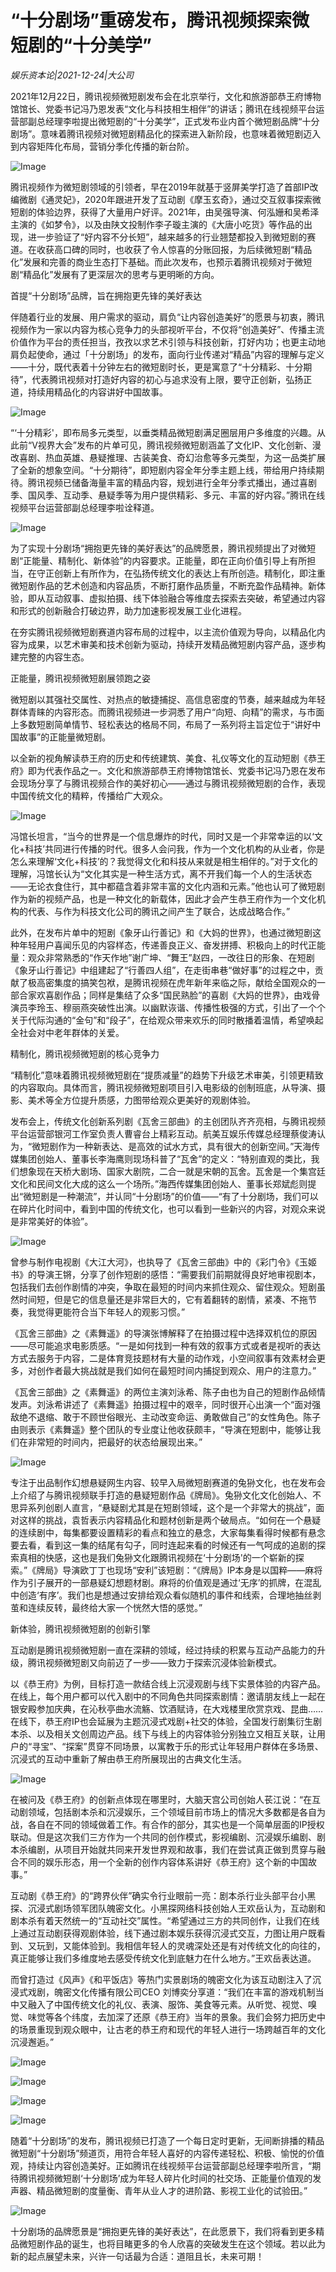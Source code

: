 # “十分剧场”重磅发布，腾讯视频探索微短剧的“十分美学”

*娱乐资本论|2021-12-24|大公司*

2021年12月22日，腾讯视频微短剧发布会在北京举行，文化和旅游部恭王府博物馆馆长、党委书记冯乃恩发表“文化与科技相生相伴”的讲话；腾讯在线视频平台运营部副总经理李啦提出微短剧的“十分美学”，正式发布业内首个微短剧品牌“十分剧场”。意味着腾讯视频对微短剧精品化的探索进入新阶段，也意味着微短剧迈入到内容矩阵化布局，营销分季化传播的新台阶。

![Image](http://static.ylzbl.com/uploads/ueditor/php/upload/image/20211224/1640315800498070.png)

腾讯视频作为微短剧领域的引领者，早在2019年就基于竖屏美学打造了首部IP改编微剧《通灵妃》，2020年跟进开发了互动剧《摩玉玄奇》，通过交互叙事探索微短剧的体验边界，获得了大量用户好评。2021年，由吴强导演、何泓姗和吴希泽主演的《如梦令》，以及由陕文投制作李子璇主演的《大唐小吃货》等作品的出现，进一步验证了“好内容不分长短”，越来越多的行业翘楚都投入到微短剧的赛道。在收获高口碑的同时，也收获了令人惊喜的分账回报，为后续微短剧“精品化”发展和完善的商业生态打下基础。而此次发布，也预示着腾讯视频对于微短剧“精品化”发展有了更深层次的思考与更明晰的方向。

首提“十分剧场”品牌，旨在拥抱更先锋的美好表达

伴随着行业的发展、用户需求的驱动，肩负“让内容创造美好”的愿景与初衷，腾讯视频作为一家以内容为核心竞争力的头部视听平台，不仅将“创造美好”、传播主流价值作为平台的责任担当，孜孜以求艺术引领与科技创新，打好内功；也更主动地肩负起使命，通过「十分剧场」的发布，面向行业传递对“精品”内容的理解与定义——十分，既代表着十分钟左右的微短剧时长，更是寓意了“十分精彩、十分期待”，代表腾讯视频对打造好内容的初心与追求没有上限，要守正创新，弘扬正道，持续用精品化的内容讲好中国故事。

![Image](http://static.ylzbl.com/uploads/ueditor/php/upload/image/20211224/1640315811350912.png)

“‘十分精彩'，即布局多元类型，以垂类精品微短剧满足圈层用户多维度的兴趣。从此前“V视界大会”发布的片单可见，腾讯视频微短剧涵盖了文化IP、文化创新、漫改喜剧、热血英雄、悬疑推理、古装美食、奇幻治愈等多元类型，为这一品类扩展了全新的想象空间。“十分期待”，即短剧内容全年分季主题上线，带给用户持续期待。腾讯视频已储备海量丰富的精品内容，规划进行全年分季式播出，通过喜剧季、国风季、互动季、悬疑季等为用户提供精彩、多元、丰富的好内容。”腾讯在线视频平台运营部副总经理李啦诠释道。

![Image](http://static.ylzbl.com/uploads/ueditor/php/upload/image/20211224/1640315819549353.png)

为了实现十分剧场“拥抱更先锋的美好表达”的品牌愿景，腾讯视频提出了对微短剧“正能量、精制化、新体验”的内容要求。正能量，即在正向价值引导上有所担当，在守正创新上有所作为，在弘扬传统文化的表达上有所创造。精制化，即注重微短剧作品的艺术创造和内容品质，不断打磨作品质量，不断充盈作品精神。新体验，即从互动叙事、虚拟拍摄、线下体验融合等维度去探索去突破，希望通过内容和形式的创新融合打破边界，助力加速影视发展工业化进程。

在夯实腾讯视频微短剧赛道内容布局的过程中，以主流价值观为导向，以精品化内容为成果，以艺术审美和技术创新为驱动，持续开发精品微短剧内容产品，逐步构建完整的内容生态。

正能量，腾讯视频微短剧展领跑之姿

微短剧以其强社交属性、对热点的敏捷捕捉、高信息密度的节奏，越来越成为年轻群体青睐的内容形态。而腾讯视频进一步洞悉了用户“向短、向精”的需求，与市面上多数短剧简单情节、轻松表达的格局不同，布局了一系列将主旨定位于“讲好中国故事”的正能量微短剧。

以全新的视角解读恭王府的历史和传统建筑、美食、礼仪等文化的互动短剧《恭王府》即为代表作品之一。文化和旅游部恭王府博物馆馆长、党委书记冯乃恩在发布会现场分享了与腾讯视频合作的美好初心——通过与腾讯视频微短剧的合作，表现中国传统文化的精粹，传播给广大观众。

![Image](http://static.ylzbl.com/uploads/ueditor/php/upload/image/20211224/1640315828873596.png)

冯馆长坦言，“当今的世界是一个信息爆炸的时代，同时又是一个非常幸运的以‘文化+科技’共同进行传播的时代。很多人会问我，作为一个文化机构的从业者，你是怎么来理解‘文化+科技’的？我觉得文化和科技从来就是相生相伴的。”对于文化的理解，冯馆长认为“文化其实是一种生活方式，离不开我们每一个人的生活状态——无论衣食住行，其中都蕴含着非常丰富的文化内涵和元素。”他也认可了微短剧作为新的视频产品，也是一种文化的新载体，因此才会产生恭王府作为一个文化机构的代表、与作为科技文化公司的腾讯之间产生了联合，达成战略合作。”

此外，在发布片单中的短剧《象牙山行善记》和《大妈的世界》，也通过微短剧这种年轻用户喜闻乐见的内容样态，传递善良正义、奋发拼搏、积极向上的时代正能量：观众非常熟悉的“作天作地”谢广坤、“舞王”赵四，一改往日的形象、在短剧《象牙山行善记》中组建起了“行善四人组”，在走街串巷“做好事”的过程之中，贡献了极高密集度的搞笑包袱，是腾讯视频在虎年新年来临之际，献给全国观众的一部合家欢喜剧作品；同样是集结了众多“国民熟脸”的喜剧《大妈的世界》，由戏骨演员李玲玉、穆丽燕突破性出演。以幽默诙谐、传播性极强的方式，引出了一个个关于代际沟通的“金句”和“段子”，在给观众带来欢乐的同时散播着温情，希望唤起全社会对中老年群体的关爱。

精制化，腾讯视频微短剧的核心竞争力

“精制化”意味着腾讯视频微短剧在“提质减量”的趋势下升级艺术审美，引领更精致的内容取向。具体而言，腾讯视频微短剧项目引入电影级的创制班底，从导演、摄影、美术等全方位提升质感，力图带给观众更美好的观剧体验。

发布会上，传统文化创新系列剧《瓦舍三部曲》的主创团队齐齐亮相，与腾讯视频平台运营部银河工作室负责人曹睿台上精彩互动。航美互娱乐传媒总经理蔡俊涛认为，“微短剧作为一种新表达、是高效的试水方式，具有很大的创新空间。”天海传媒集团创始人、董事长李海鹰则现场科普了“瓦舍”的定义：“特别直观的类比，我们想象现在天桥大剧场、国家大剧院，二合一就是宋朝的瓦舍。瓦舍是一个集宫廷文化和民间文化大成的这么一个场所。”海西传媒集团创始人、董事长郑斌彪则提出“微短剧是一种潮流”，并认同“十分剧场”的价值——“有了十分剧场，我们可以在碎片化时间中，看到中国的传统文化，也可以看到一些新兴的内容，对观众来说是非常美好的体验”。

![Image](http://static.ylzbl.com/uploads/ueditor/php/upload/image/20211224/1640315841808134.png)

曾参与制作电视剧《大江大河》，也执导了《瓦舍三部曲》中的《彩门令》《玉姬书》的导演王锵，分享了创作短剧的感悟：“需要我们前期就得良好地审视剧本，包括我们去创作剧情的冲突，争取在最短的时间内来抓住观众、留住观众。短剧虽然时间短，但是它的信息量还是非常巨大的，它有着翻转的剧情，紧凑、不拖节奏，我觉得更能符合当下年轻人的观影习惯。”

《瓦舍三部曲》之《素舞遥》的导演张博解释了在拍摄过程中选择双机位的原因——尽可能追求电影质感。“一是如何找到一种有效的叙事方式或者是视听的表达方式去服务于内容，二是体育竞技题材有大量的动作戏，小空间叙事有效素材会更多，对创作者最大挑战就是我们如何在最短时间内捕捉到观众、用户的注意力。”

《瓦舍三部曲》之《素舞遥》的两位主演刘泳希、陈子由也为自己的短剧作品倾情发声。刘泳希讲述了《素舞遥》拍摄过程中的艰辛，同时很开心出演一个“面对强敌绝不退缩、敢于不顾世俗眼光、主动改变命运、勇敢做自己”的女性角色。陈子由则表示《素舞遥》整个团队的专业度让他收获颇丰，“导演在短剧中，能够让我们在非常短的时间内，把最好的状态给展现出来。”

![Image](http://static.ylzbl.com/uploads/ueditor/php/upload/image/20211224/1640315852224805.png)

专注于出品制作幻想悬疑网生内容、较早入局微短剧赛道的兔狲文化，也在发布会上介绍了与腾讯视频联手打造的悬疑短剧作品《牌局》。兔狲文化文化创始人、不思异系列创剧人直言，“悬疑剧尤其是在短剧领域，这个是一个非常大的挑战”，面对这样的挑战，袁哲表示内容精品化和题材创新是两个破局点。“如何在一个悬疑的连续剧中，每集都要设置精彩的看点和独立的悬念，大家每集看得时候都有悬念要去看，看到这一集的结尾有勾子，同时连起来看的时候还有一气呵成的追剧的探索真相的快感，这也是我们兔狲文化跟腾讯视频在‘十分剧场'的一个崭新的探索。”《牌局》导演欧丁丁也现场“安利”该短剧：“《牌局》IP本身是以国粹——麻将作为引子展开的一部悬疑幻想题材剧。麻将的价值观是通过‘无序’的抓牌，在混乱中创造‘有序’。我们也是想通过安排给观众看似随机的事件和线索，合理地抽丝剥茧和连续反转，最终给大家一个恍然大悟的感觉。”

新体验，腾讯视频微短剧的创新引擎

互动剧是腾讯视频微短剧一直在深耕的领域，经过持续的积累与互动产品能力的升级，腾讯视频微短剧又向前迈了一步——致力于探索沉浸体验新模式。

以《恭王府》为例，目标打造一款结合线上沉浸观剧与线下实景体验的内容产品。在线上，每个用户都可以代入剧中的不同角色共同探索剧情：邀请朋友线上一起在银安殿参加庆典，在沁秋亭曲水流觞、饮酒赋诗，在大戏楼里欣赏京戏、昆曲……在线下，恭王府IP也会延展为主题沉浸式戏剧+社交的体验，全国发行剧集衍生剧本杀、以及相关文创周边产品。线下与线上的内容体验分别独立又相互关联，让用户的“寻宝”、“探案”贯穿不同场景，以寓教于乐的形式让年轻用户群体在多场景、沉浸式的互动中重新了解由恭王府所展现出的古典文化生活。

![Image](http://static.ylzbl.com/uploads/ueditor/php/upload/image/20211224/1640315865968350.png)

在被问及《恭王府》的创新点体现在哪里时，大脑天宫公司创始人苌江说：“在互动剧领域，包括剧本杀和沉浸娱乐，三个领域目前市场上的情况大多数都是各自为战，各自在不同的领域做着工作。有合作的部分，其实也是一个简单层面的IP授权联动。但是这次我们三方作为一个共同的创作模式，影视编剧、沉浸娱乐编剧、剧本杀编剧，从项目开始就共同来开发世界观和故事，我们在尝试真正做到贯穿与融合不同的娱乐形态，用一个全新的创作内容体系讲好《恭王府》这个新的中国故事。”

互动剧《恭王府》的“跨界伙伴”确实令行业眼前一亮：剧本杀行业头部平台小黑探、沉浸式剧场领军团队魄密文化。小黑探网络科技创始人王欢岳认为，互动剧和剧本杀有着天然统一的“互动社交”属性。“希望通过三方的共同创作，让我们在线上通过互动剧获得观剧体验，线下通过剧本娱乐获得沉浸式交互，力图让用户既看到、又玩到，又能体验到。我相信年轻人的灵魂深处还是有对传统文化的向往的，真正能够让我们多维度地去感受传统文化到底魅力在什么地方。”王欢岳表达道。

而曾打造过《风声》《和平饭店》等热门实景剧场的魄密文化为该互动剧注入了沉浸式戏剧，魄密文化传播有限公司CEO 刘博奕分享道：“我们在丰富的游戏机制当中又融入了中国传统文化的礼仪、表演、服饰、美食等元素。从听觉、视觉、嗅觉、味觉等各个纬度，去加深了还原《恭王府》当年的景象。我们会努力把历史中的场景重现到观众眼中，让古老的恭王府和现代的年轻人进行一场跨越百年的文化沉浸邂逅。”

![Image](http://static.ylzbl.com/uploads/ueditor/php/upload/image/20211224/1640317031923966.png)

![Image](http://static.ylzbl.com/uploads/ueditor/php/upload/image/20211224/1640317159789961.png)

![Image](http://static.ylzbl.com/uploads/ueditor/php/upload/image/20211224/1640317299216236.png)

![Image](http://static.ylzbl.com/uploads/ueditor/php/upload/image/20211224/1640317279856010.png)

随着“十分剧场”的发布，腾讯视频已打造了一个每日定时更新，无间断排播的精品微短剧“十分剧场”频道页，用符合年轻人喜好的内容传递轻松、积极、愉悦的价值观，持续让内容创造美好。正如腾讯在线视频平台运营部副总经理李啦所言，“期待腾讯视频微短剧‘十分剧场’成为年轻人碎片化时间的社交场、正能量价值观的发声器、精品微短剧的度量衡、青年从业人才的进阶路、影视工业化的试验田。”

![Image](http://static.ylzbl.com/uploads/ueditor/php/upload/image/20211224/1640315934201842.png)

十分剧场的品牌愿景是“拥抱更先锋的美好表达”，在此愿景下，我们将看到更多精品微短剧作品的诞生，也将目睹更多的令人欣喜的突破发生在这个领域。若以此为新的起点展望未来，兴许一句话最为合适：道阻且长，未来可期！

